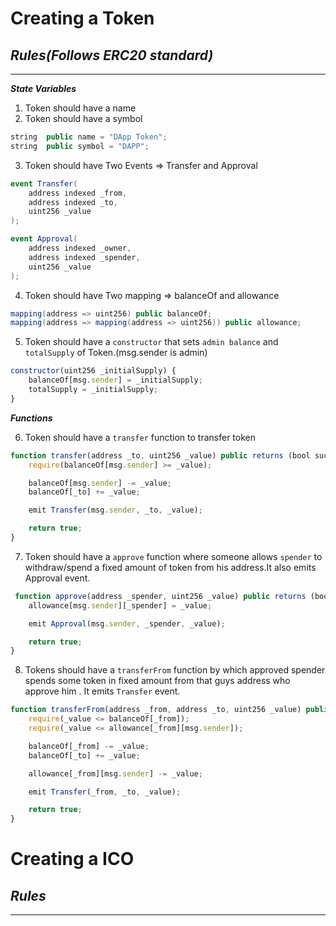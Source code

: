 # Creating a Token

## **_Rules(Follows ERC20 standard)_**

---

**_State Variables_**

1. Token should have a name
2. Token should have a symbol

```java
string  public name = "DApp Token";
string  public symbol = "DAPP";
```

3. Token should have Two Events => Transfer and Approval

```c#
event Transfer(
    address indexed _from,
    address indexed _to,
    uint256 _value
);

event Approval(
    address indexed _owner,
    address indexed _spender,
    uint256 _value
);

```

4. Token should have Two mapping => balanceOf and allowance

```c#
mapping(address => uint256) public balanceOf;
mapping(address => mapping(address => uint256)) public allowance;
```

5. Token should have a `constructor` that sets `admin balance` and `totalSupply` of Token.(msg.sender is admin)

```javascript
constructor(uint256 _initialSupply) {
    balanceOf[msg.sender] = _initialSupply;
    totalSupply = _initialSupply;
}
```

**_Functions_**

6. Token should have a `transfer` function to transfer token

```javascript
function transfer(address _to, uint256 _value) public returns (bool success) {
    require(balanceOf[msg.sender] >= _value);

    balanceOf[msg.sender] -= _value;
    balanceOf[_to] += _value;

    emit Transfer(msg.sender, _to, _value);

    return true;
}
```

7. Token should have a `approve` function where someone allows `spender` to withdraw/spend a fixed amount of token from his address.It also emits Approval event.

```javascript
 function approve(address _spender, uint256 _value) public returns (bool success) {
    allowance[msg.sender][_spender] = _value;

    emit Approval(msg.sender, _spender, _value);

    return true;
}
```

8. Tokens should have a `transferFrom` function by which approved spender spends some token in fixed amount from that guys address who approve him . It emits `Transfer` event.

```javascript
function transferFrom(address _from, address _to, uint256 _value) public returns (bool success) {
    require(_value <= balanceOf[_from]);
    require(_value <= allowance[_from][msg.sender]);

    balanceOf[_from] -= _value;
    balanceOf[_to] += _value;

    allowance[_from][msg.sender] -= _value;

    emit Transfer(_from, _to, _value);

    return true;
}
```

# Creating a ICO

## **_Rules_**

---
